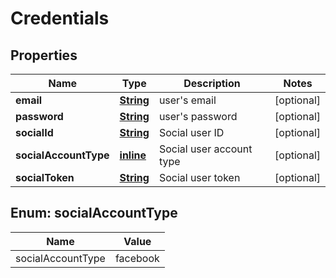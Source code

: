 
# Credentials

## Properties
Name | Type | Description | Notes
------------ | ------------- | ------------- | -------------
**email** | [**String**](String.md) | user&#39;s email |  [optional]
**password** | [**String**](String.md) | user&#39;s password |  [optional]
**socialId** | [**String**](String.md) | Social user ID |  [optional]
**socialAccountType** | [**inline**](#SocialAccountType) | Social user account type |  [optional]
**socialToken** | [**String**](String.md) | Social user token |  [optional]


<a name="SocialAccountType"></a>
## Enum: socialAccountType
Name | Value
---- | -----
socialAccountType | facebook



